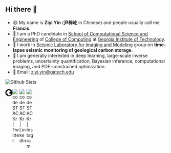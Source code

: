 ## Hi there 👋 

* 😄 My name is **Ziyi Yin** (**尹梓屹** in Chinese) and people usually call me **Francis**.
* 🏫 I am a PhD candidate in [School of Computational Science and Engineering](https://cse.gatech.edu) of [College of Computing](https://www.cc.gatech.edu/) at [Georgia Institute of Technology](https://www.gatech.edu/). 
* 🔭 I work in [Seismic Laboratory for Imaging and Modeling](https://slim.gatech.edu/) group on **time-lapse seismic monitoring of geological carbon storage**.
* 💬 I am generally interested in deep learning, large-scale inverse problems, uncertainty quantification, Bayesian inference, computational imaging, and PDE-constrained optimization.
* 📩 Email: ziyi.yin@gatech.edu


![Github Stats](https://github-readme-stats.vercel.app/api?username=ziyiyin97&show_icons=true&count_private=true&hide=stars)

[<img align="left" alt="codeSTACKr.com" width="22px" src="https://raw.githubusercontent.com/iconic/open-iconic/master/svg/globe.svg" />][website]
[<img align="left" alt="codeSTACKr | Twitter" width="22px" src="https://cdn.jsdelivr.net/npm/simple-icons@v3/icons/twitter.svg" />][twitter]
[<img align="left" alt="codeSTACKr | LinkedIn" width="22px" src="https://cdn.jsdelivr.net/npm/simple-icons@v3/icons/linkedin.svg" />][linkedin]
[<img align="left" alt="codeSTACKr | Instagram" width="22px" src="https://cdn.jsdelivr.net/npm/simple-icons@v3/icons/instagram.svg" />][instagram]        

[website]: https://ziyiyin97.github.io
[twitter]: https://twitter.com/Francis47543639
[instagram]: https://instagram.com/francis_yin97
[linkedin]: https://www.linkedin.com/in/ziyi-francis-yin
